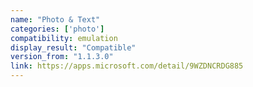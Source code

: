 ```yaml
---
name: "Photo & Text"
categories: ['photo']
compatibility: emulation
display_result: "Compatible"
version_from: "1.1.3.0"
link: https://apps.microsoft.com/detail/9WZDNCRDG885
---
```

